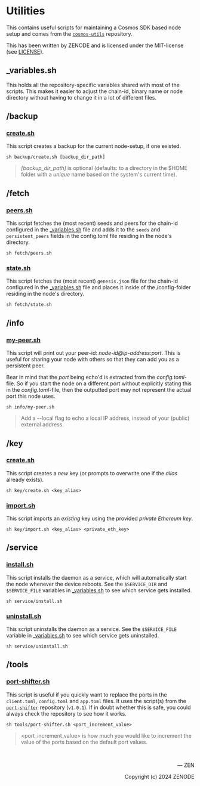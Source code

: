# Utilities

This contains useful scripts for maintaining a Cosmos SDK based node setup and comes from the [`cosmos-utils`](https://github.com/zenodeapp/cosmos-utils) repository.

This has been written by ZENODE and is licensed under the MIT-license (see [LICENSE](./LICENSE)).

## \_variables.sh

This holds all the repository-specific variables shared with most of the scripts. This makes it easier to adjust the chain-id, binary name or node directory without having to change it in a lot of different files.

## /backup

### [create.sh](./backup/create.sh)

This script creates a backup for the current node-setup, if one existed.

```
sh backup/create.sh [backup_dir_path]
```

> _[backup_dir_path]_ is optional (defaults: to a directory in the $HOME folder with a _unique_ name based on the system's current time).

## /fetch

### [peers.sh](./fetch/peers.sh)

This script fetches the (most recent) seeds and peers for the chain-id configured in the [\_variables.sh](./_variables.sh) file and adds it to the `seeds` and `persistent_peers` fields in the config.toml file residing in the node's directory.

```
sh fetch/peers.sh
```

### [state.sh](./fetch/state.sh)

This script fetches the (most recent) `genesis.json` file for the chain-id configured in the [\_variables.sh](./_variables.sh) file and places it inside of the /config-folder residing in the node's directory.

```
sh fetch/state.sh
```

## /info

### [my-peer.sh](./info/my-peer.sh)

This script will print out your peer-id: _node-id@ip-address:port_. This is useful for sharing your node with others so that they can add you as a persistent peer.

Bear in mind that the _port_ being echo'd is extracted from the _config.toml_-file. So if you start the node on a different port without explicitly stating this in the _config.toml_-file, then the outputted port may not represent the actual port this node uses.

```
sh info/my-peer.sh
```

> Add a --local flag to echo a local IP address, instead of your (public) external address.

## /key

### [create.sh](./key/create.sh)

This script creates a _new_ key (or prompts to overwrite one if the _alias_ already exists).

```
sh key/create.sh <key_alias>
```

### [import.sh](./key/import.sh)

This script imports an _existing_ key using the provided _private Ethereum key_.

```
sh key/import.sh <key_alias> <private_eth_key>
```

## /service

### [install.sh](./service/install.sh)

This script installs the daemon as a service, which will automatically start the node whenever the device reboots. See the `$SERVICE_DIR` and `$SERVICE_FILE` variables in [\_variables.sh](./_variables.sh) to see which service gets installed.

```
sh service/install.sh
```

### [uninstall.sh](./service/uninstall.sh)

This script uninstalls the daemon as a service. See the `$SERVICE_FILE` variable in [\_variables.sh](./_variables.sh) to see which service gets uninstalled.

```
sh service/uninstall.sh
```

## /tools

### [port-shifter.sh](./tools/port-shifter.sh)

This script is useful if you quickly want to replace the ports in the `client.toml`, `config.toml` and `app.toml` files. It uses the script(s) from the [`port-shifter`](https://github.com/zenodeapp/port-shifter/tree/v1.0.1) repository (`v1.0.1`). If in doubt whether this is safe, you could always check the repository to see how it works.

```
sh tools/port-shifter.sh <port_increment_value>
```

> <port_increment_value> is how much you would like to increment the value of the ports based on the default port values.

</br>

<p align="right">— ZEN</p>
<p align="right">Copyright (c) 2024 ZENODE</p>
